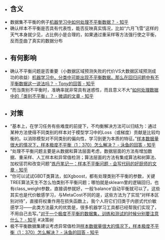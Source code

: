 - ## 含义
- 数据集不平衡的例子[机器学习中如何处理不平衡数据？ - 知乎](https://zhuanlan.zhihu.com/p/56960799)
- 确认样本不平衡是否具有代表性，能否反映真实情况，比如“六月飞雪”这样的天气本身就少见，占比例小是合理的，如果通过重采样等方法强行使之平衡，反而歪曲了真实的数据分布
- ## 有何影响
- 确认不平衡问题是否重要（小数据区域预测失败的代价VS大数据区域预测成功的收益）[机器学习中，分类中可能出现不平衡数据，那么在回归问题中有不平衡数据这一说法吗？ - Tony的回答 - 知乎](https://www.zhihu.com/question/356481912/answer/926804612)
- “而当类别不平衡时，准确率就非常具有迷惑性，而且意义不大”[如何处理数据中的「类别不平衡」？ - 微调的文章 - 知乎](https://zhuanlan.zhihu.com/p/32940093)
- ## 对策
- “基本上，在学习任务有些难度的前提下，不均衡解决方法可以归结为：通过某种方法使得不同类别的样本对于模型学习中的Loss（或梯度）贡献是比较均衡的。以消除模型对不同类别的偏向性，学习到更为本质的特征。”[样本数据量很大的情况下，样本极度不平衡（1：370）怎么解决？ - 泳鱼的回答 - 知乎](https://www.zhihu.com/question/324187407/answer/2278200010)
- “处理不平衡问题主要是从数据和算法层面考虑，数据层面的方法有增加数据、重采样、人工样本和异常值检测；算法层面的方法有集成算法和树算法、加权惩罚和改变问题”[炼丹笔记一：样本不平衡问题 - 会写代码的好厨师的文章 - 知乎](https://zhuanlan.zhihu.com/p/56882616)
- “你可以试试GBDT类算法，如Xgboost，都有处理类别不平衡的参数，关键TREE算法天生不怎么怕类别不平衡问题；哪怕就是sklearn里的逻辑回归，也有class_weight参数，直接调参就好，一般‘balance’自动平衡就可以了。这些其实也是代价敏感学习，与MetaCost不同的是，这些方法为了实现“对样本区别对待”，直接将权重作用在损失函数上，我个人将它们归类于内嵌式代价敏感学习——此类方法最大的优势是，很多机器学习工具都已经帮我们实现了，不用自己去写。”[对于一个极度不平衡的数据集，训练和测试的时候分别要注意什么？ - 知乎](https://www.zhihu.com/question/323518703/answer/678887717) #决策树
- 极不平衡数据集建议考虑异常值检测[样本数据量很大的情况下，样本极度不平衡（1：370）怎么解决？ - 泳鱼的回答 - 知乎](https://www.zhihu.com/question/324187407/answer/2278200010)